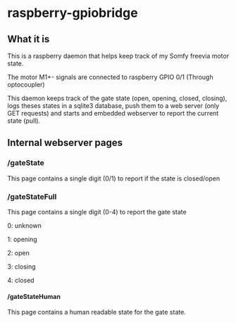 # raspberry-gpiobridge
## What it is
This is a raspberry daemon that helps keep track of my Somfy freevia motor state.

The motor M1+- signals are connected to raspberry GPIO 0/1 (Through optocoupler)

This daemon keeps track of the gate state (open, opening, closed, closing), logs theses states in a sqlite3 database, push them to a web server (only GET requests) and starts and embedded webserver to report the current state (pull).

## Internal webserver pages
### /gateState
This page contains a single digit (0/1) to report if the state is closed/open

### /gateStateFull
This page contains a single digit (0-4) to report the gate state

0: unknown

1: opening

2: open

3: closing

4: closed

#### /gateStateHuman
This page contains a human readable state for the gate state.
